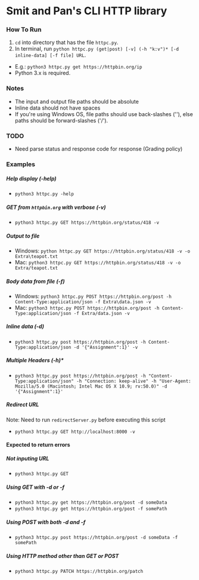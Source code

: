 # Smit and Pan's CLI HTTP library
### How To Run
1. `cd` into directory that has the file `httpc.py`.
2. In terminal, run `python httpc.py (get|post) [-v] (-h "k:v")* [-d inline-data] [-f file] URL`.
- E.g.: `python3 httpc.py get https://httpbin.org/ip`
- Python 3.x is required.

### Notes
- The input and output file paths should be absolute
- Inline data should not have spaces
- If you're using Windows OS, file paths should use back-slashes ('\'), else paths should be forward-slashes ('/').

### TODO
- Need parse status and response code for response (Grading policy)


### Examples
##### Help display (-help)
- `python3 httpc.py -help`

##### GET from `httpbin.org` with verbose (-v)
- `python3 httpc.py GET https://httpbin.org/status/418 -v`

##### Output to file
- Windows: `python httpc.py GET https://httpbin.org/status/418 -v -o Extra\teapot.txt` 
- Mac: `python3 httpc.py GET https://httpbin.org/status/418 -v -o Extra/teapot.txt`

##### Body data from file (-f)
- Windows:
`python3 httpc.py POST https://httpbin.org/post -h Content-Type:application/json -f Extra\data.json -v`
- Mac:
`python3 httpc.py POST https://httpbin.org/post -h Content-Type:application/json -f Extra/data.json -v`

##### Inline data (-d)
- `python3 httpc.py post https://httpbin.org/post -h Content-Type:application/json -d '{"Assignment":1}' -v`

##### Multiple Headers (-h)*
- `python3 httpc.py post https://httpbin.org/post -h "Content-Type:application/json" -h "Connection: keep-alive" -h "User-Agent: Mozilla/5.0 (Macintosh; Intel Mac OS X 10.9; rv:50.0)" -d '{"Assignment":1}'` 

##### Redirect URL
Note: Need to run `redirectServer.py` before executing this script
- `python3 httpc.py GET http://localhost:8000 -v`

#### Expected to return errors
##### Not inputing URL
- `python3 httpc.py GET`

##### Using GET with -d or -f
- `python3 httpc.py get https://httpbin.org/post -d someData`
- `python3 httpc.py get https://httpbin.org/post -f somePath`

##### Using POST with both -d and -f
- `python3 httpc.py post https://httpbin.org/post -d someData -f somePath`

##### Using HTTP method other than GET or POST
- `python3 httpc.py PATCH https://httpbin.org/patch`
